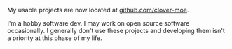 My usable projects are now located at [github.com/clover-moe](https://github.com/clover-moe).

I'm a hobby software dev. I may work on open source software occasionally. I generally don't use these projects and developing them isn't a priority at this phase of my life.

<!--
**zturtleman/zturtleman** is a ✨ _special_ ✨ repository because its `README.md` (this file) appears on your GitHub profile.

Here are some ideas to get you started:

- 🔭 I’m currently working on ...
- 🌱 I’m currently learning ...
- 👯 I’m looking to collaborate on ...
- 🤔 I’m looking for help with ...
- 💬 Ask me about ...
- 📫 How to reach me: ...
- 😄 Pronouns: ...
- ⚡ Fun fact: ...
-->

